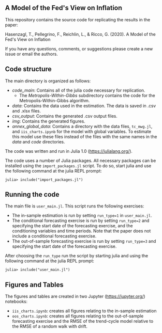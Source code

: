 ## A Model of the Fed's View on Inflation

This repository contains the source code for replicating the results in the paper:

Hasenzagl, T., Pellegrino, F., Reichlin, L., & Ricco, G. (2020). A Model of the Fed's View on Inflation

If you have any questions, comments, or suggestions please create a new issue or email the authors. 

## Code structure
The main directory is organized as follows:

* *code_main*: Contains all of the julia code necessary for replication.
    + The *Metropolis-Within-Gibbs* subdirectory contains the code for the Metropolis-Within-Gibbs algorithm.
* *data*: Contains the data used in the estimation. The data is saved in .csv and .xlsx files. 
* *csv_output*: Contains the generated .csv output files.   
* *img*: Contains the generated figures.
* *annex_global_data*: Contains a directory with the data files, `tc_mwg.jl`, and `iis_charts.ipynb` for the model with global variables. To estimate this model use these files instead of the files with the same names in the *data* and *code* directories. 

The code was written and run in Julia 1.0 (https://julialang.org/).

The code uses a number of Julia packages. All necessary packages can be installed using the `import_packages.jl` script. To do so, start julia and use the following command at the julia REPL prompt: 

`julia> include("import_packages.jl")`

## Running the code

The main file is `user_main.jl`. This script runs the following exercises:

* The in-sample estimation is run by setting `run_type=1` in `user_main.jl`.
* The conditional forecasting exercise is run by setting `run_type=2` and specifying the start date of the forecasting exercise, and the conditioning variables and time periods. Note that the paper does not include a conditional forecasting exercise. 
* The out-of-sample forecasting exercise is run by setting `run_type=3` and specifying the start date of the forecasting exercise.

After choosing the `run_type` run the script by starting julia and using the following command at the julia REPL prompt: 

`julia> include("user_main.jl")`

## Figures and Tables

The figures and tables are created in two Jupyter (https://jupyter.org/) notebooks:

* `iis_charts.ipynb`: creates all figures relating to the in-sample estimation
* `oos_charts.ipynb`: creates all figures relating to the out-of-sample forecasting exercise and the RMSE of the trend-cycle model relative to the RMSE of a random walk with drift. 
